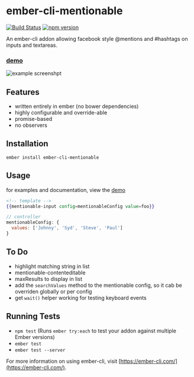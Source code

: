 # ember-cli-mentionable 
[![Build Status](https://travis-ci.org/yakmada/ember-cli-mentionable.svg?branch=master)](https://travis-ci.org/yakmada/ember-cli-mentionable) 
[![npm version](https://badge.fury.io/js/ember-cli-mentionable.svg)](https://badge.fury.io/js/ember-cli-mentionable)

An ember-cli addon allowing facebook style @mentions and #hashtags on inputs and textareas.

### [demo](https://yakmada.github.io/ember-cli-mentionable/dist/)

![example screenshpt](https://yakmada.github.io/ember-cli-mentionable/public/images/ember-cli-mentionable-demo.png)


## Features

* written entirely in ember (no bower dependencies)
* highly configurable and override-able
* promise-based 
* no observers


## Installation

```
ember install ember-cli-mentionable
```



## Usage

for examples and documentation, view the [demo](https://yakmada.github.io/ember-cli-mentionable/dist/)

```hbs
<!-- template -->
{{mentionable-input config=mentionableConfig value=foo}}
```

```javascript
// controller
mentionableConfig: {
  values: ['Johnny', 'Syd', 'Steve', 'Paul']
}
```



## To Do

* highlight matching string in list
* mentionable-contenteditable 
* maxResults to display in list
* add the `searchValues` method to the mentionable config, so it cab be overriden globally or per config
* get `wait()` helper working for testing keyboard events



## Running Tests

* `npm test` (Runs `ember try:each` to test your addon against multiple Ember versions)
* `ember test`
* `ember test --server`


For more information on using ember-cli, visit [https://ember-cli.com/](https://ember-cli.com/).
